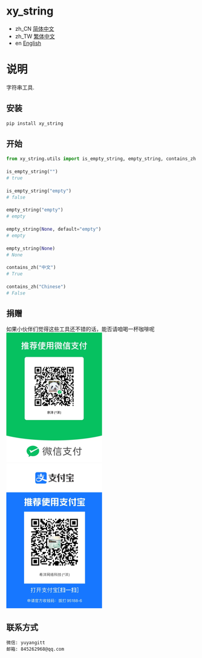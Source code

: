 # xy_string

- zh_CN [简体中文](readme/README_zh_CN.md)
- zh_TW [繁体中文](readme/README_zh_TW.md)
- en [English](readme/README_en.md)


# 说明
字符串工具.

## 安装

```bash
pip install xy_string
```

## 开始

```python
from xy_string.utils import is_empty_string, empty_string, contains_zh

is_empty_string("")
# true

is_empty_string("empty")
# false

empty_string("empty")
# empty

empty_string(None, default="empty")
# empty

empty_string(None)
# None

contains_zh("中文")
# True

contains_zh("Chinese")
# False

```

## 捐赠

如果小伙伴们觉得这些工具还不错的话，能否请咱喝一杯咖啡呢
<br />
![微信](readme/WeChat.png)
![支付宝](readme/Alipay.png)

## 联系方式

```
微信: yuyangitt
邮箱: 845262968@qq.com
```
